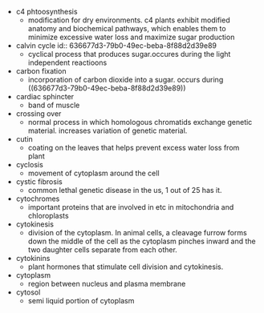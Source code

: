 - c4 phtoosynthesis
	- modification for dry environments. c4 plants exhibit modified anatomy and biochemical pathways, which enables them to minimize excessive water loss and maximize sugar production
- calvin cycle
  id:: 636677d3-79b0-49ec-beba-8f88d2d39e89
	- cyclical process that produces sugar.occures during the light independent reactioons
- carbon fixation
	- incorporation of carbon dioxide into a sugar. occurs during ((636677d3-79b0-49ec-beba-8f88d2d39e89))
- cardiac sphincter
	- band of muscle
- crossing over
	- normal process in which homologous chromatids exchange genetic material. increases variation of genetic material.
- cutin
	- coating on the leaves that helps prevent excess water loss from plant
- cyclosis
	- movement of cytoplasm around the cell
- cystic fibrosis
	- common lethal genetic disease in the us, 1 out of 25 has it.
- cytochromes
	- important proteins that are involved in etc in mitochondria and chloroplasts
- cytokinesis
	- division of the cytoplasm. In animal cells, a cleavage furrow forms down the middle of the cell as the cytoplasm pinches inward and the two daughter cells separate from each other.
- cytokinins
	- plant hormones that stimulate cell division and cytokinesis.
- cytoplasm
	- region between nucleus and plasma membrane
- cytosol
	- semi liquid portion of cytoplasm